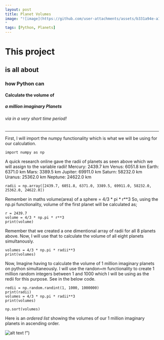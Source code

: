 ```yaml
---
layout: post
title: Planet Volumes
image: "![image](https://github.com/user-attachments/assets/b331a94e-a1c7-4bc3-855a-63b5b337aeab)
"
tags: [Python, Planets]
---
```


# This project
## is all about
### how Python can
#### Calculate the volume of
##### a million imaginary Planets
###### via in a very short time period!

---

First, I will import the numpy functionality which is what we will be using for our calculation.

```
import numpy as np

```

A quick research online gave the radii of planets as seen above which we will assign to the variable radii!
Mercury: 2439.7 km
Venus: 6051.8 km
Earth: 6371.0 km
Mars: 3389.5 km
Jupiter: 69911.0 km
Saturn: 58232.0 km
Uranus: 25362.0 km
Neptune: 24622.0 km

```
radii = np.array([2439.7, 6051.8, 6371.0, 3389.5, 69911.0, 58232.0, 25362.0, 24622.0])

```

Remember in maths volume(area) of a sphere = 4/3 * pi * r**3
So, using the np.pi functionality, volume of the first planet will be calculated as;

```
r = 2439.7
volume = 4/3 * np.pi * r**3
print(volume)

```
Remember that we created a one dimentional array of radii for all 8 planets above. Now, I will use that to calculate the volume of all eight planets simultanously.

```
volumes = 4/3 * np.pi * radii**3
print(volumes)

```
Now, Imagine having to calculate the volume of 1 million imaginary planets on python simultaneously. I will use the randon=m functionality to create 1 million random integers between 1 and 1000 which I will be using as the redii for this purpose. See in the below code.

```
redii = np.random.randint(1, 1000, 1000000)
print(radii)
volumes = 4/3 * np.pi * radii**3
print(volumes)

np.sort(volumes)

```
Here is an _ordered list_ showing the volumes of our 1 million imaginary planets in ascending order.


![alt text](https://github.com/user-attachments/assets/5935477b-4838-4f45-bd22-367336733b44)
!")
